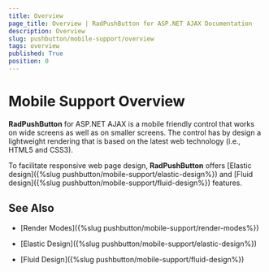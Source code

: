 ```yaml
---
title: Overview
page_title: Overview | RadPushButton for ASP.NET AJAX Documentation
description: Overview
slug: pushbutton/mobile-support/overview
tags: overview
published: True
position: 0
---
```


# Mobile Support Overview

**RadPushButton** for ASP.NET AJAX is a mobile friendly control that works on wide screens as well as on smaller screens. The control has by design a lightweight rendering that is based on the latest web technology (i.e., HTML5 and CSS3).

To facilitate responsive web page design, **RadPushButton** offers [Elastic design]({%slug pushbutton/mobile-support/elastic-design%}) and [Fluid design]({%slug pushbutton/mobile-support/fluid-design%}) features.

## See Also

 * [Render Modes]({%slug pushbutton/mobile-support/render-modes%})

 * [Elastic Design]({%slug pushbutton/mobile-support/elastic-design%})

 * [Fluid Design]({%slug pushbutton/mobile-support/fluid-design%})
